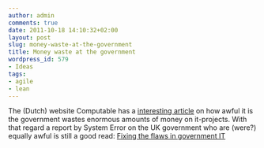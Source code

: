 ```yaml
---
author: admin
comments: true
date: 2011-10-18 14:10:32+02:00
layout: post
slug: money-waste-at-the-government
title: Money waste at the government
wordpress_id: 579
- Ideas
tags:
- agile
- lean
---
```


The (Dutch) website Computable has a [interesting article](http://www.computable.nl/artikel/ict_topics/overheid/4230545/1277202/rijk-verspeelt-doelbewust-5-miljard-euro-aan-ict.html) on how awful it is the government wastes enormous amounts of money on it-projects. With that regard a report by System Error on the UK government who are (were?) equally awful is still a good read: [Fixing the flaws in government IT](http://www.instituteforgovernment.org.uk/publications/23/)

